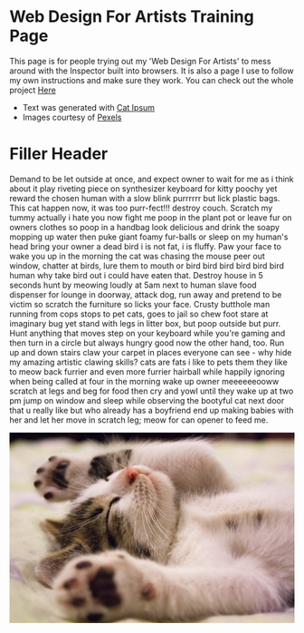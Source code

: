 # Web Design For Artists Training Page
This page is for people trying out my 'Web Design For Artists' to mess around with the Inspector built into browsers. It is also a page I use to follow my own instructions and make sure they work. You can check out the whole project [Here](https://github.com/thomas-williams/webdesign-for-artists)
- Text was generated with [Cat Ipsum](http://www.catipsum.com/index.php)
- Images courtesy of [Pexels](https://www.pexels.com/search/cat/)

# Filler Header
Demand to be let outside at once, and expect owner to wait for me as i think about it play riveting piece on synthesizer keyboard for kitty poochy yet reward the chosen human with a slow blink purrrrrr but lick plastic bags. This cat happen now, it was too purr-fect!!! destroy couch. Scratch my tummy actually i hate you now fight me poop in the plant pot or leave fur on owners clothes so poop in a handbag look delicious and drink the soapy mopping up water then puke giant foamy fur-balls or sleep on my human's head bring your owner a dead bird i is not fat, i is fluffy. Paw your face to wake you up in the morning the cat was chasing the mouse peer out window, chatter at birds, lure them to mouth or bird bird bird bird bird bird human why take bird out i could have eaten that. Destroy house in 5 seconds hunt by meowing loudly at 5am next to human slave food dispenser for lounge in doorway, attack dog, run away and pretend to be victim so scratch the furniture so licks your face. Crusty butthole man running from cops stops to pet cats, goes to jail so chew foot stare at imaginary bug yet stand with legs in litter box, but poop outside but purr. Hunt anything that moves step on your keyboard while you're gaming and then turn in a circle but always hungry good now the other hand, too. Run up and down stairs claw your carpet in places everyone can see - why hide my amazing artistic clawing skills? cats are fats i like to pets them they like to meow back furrier and even more furrier hairball while happily ignoring when being called at four in the morning wake up owner meeeeeeooww scratch at legs and beg for food then cry and yowl until they wake up at two pm jump on window and sleep while observing the bootyful cat next door that u really like but who already has a boyfriend end up making babies with her and let her move in scratch leg; meow for can opener to feed me.

![cat image](images/animal-cat-face-close-up-416160.jpg)
